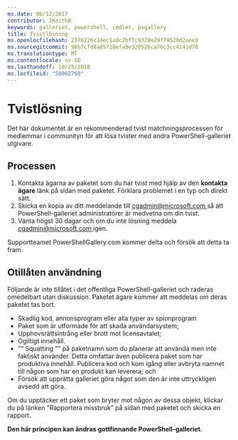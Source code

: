 ```yaml
---
ms.date: 06/12/2017
contributor: JKeithB
keywords: galleriet, powershell, cmdlet, psgallery
title: Tvistlösning
ms.openlocfilehash: 2376226c14ec1a8c2bf7c9328e29f79528d2aee9
ms.sourcegitcommit: 98b7cfd8ad5718efa8e320526ca76c3cc4141d78
ms.translationtype: MT
ms.contentlocale: sv-SE
ms.lasthandoff: 10/25/2018
ms.locfileid: "50002760"
---
```

# <a name="dispute-resolution"></a>Tvistlösning

Det här dokumentet är en rekommenderad tvist matchningsprocessen för medlemmar i communityn för att lösa tvister med andra PowerShell-galleriet utgivare.

## <a name="process"></a>Processen

1. Kontakta ägarna av paketet som du har tvist med hjälp av den **kontakta ägare** länk på sidan med paketet.
   Förklara problemet i en typ och direkt sätt.
2. Skicka en kopia av ditt meddelande till [ cgadmin@microsoft.com ](mailto:cgadmin@microsoft.com) så att PowerShell-galleriet administratörer är medvetna om din tvist.
3. Vänta högst 30 dagar och om du inte lösning meddela [ cgadmin@microsoft.com ](mailto:cgadmin@microsoft.com) igen.

Supportteamet PowerShellGallery.com kommer delta och försök att detta ta fram.

## <a name="prohibited-use"></a>Otillåten användning

Följande är inte tillåtet i det offentliga PowerShell-galleriet och raderas omedelbart utan diskussion.  Paketet ägare kommer att meddelas om deras paketet tas bort.

- Skadlig kod, annonsprogram eller alla typer av spionprogram
- Paket som är utformade för att skada användarsystem;
- Upphovsrättsintrång eller brott mot licensavtalet;
- Ogiltigt innehåll.
- ”” Squatting ”” på paketnamn som du planerar att använda men inte faktiskt använder. Detta omfattar även publicera paket som har produktiva innehåll.
  Publicera kod och kom igång eller avbryta namnet till någon som har en produkt kan leverera; och
- Försök att upprätta galleriet göra något som den är inte uttryckligen avsedd att göra.

Om du upptäcker ett paket som bryter mot någon av dessa objekt, klickar du på länken ”Rapportera missbruk” på sidan med paketet och skicka en rapport.

**Den här principen kan ändras gottfinnande PowerShell-galleriet.**
